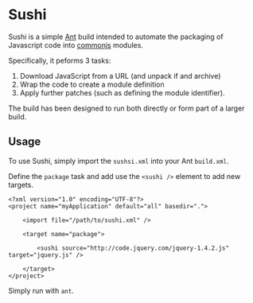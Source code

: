 # Sushi

Sushi is a simple [Ant](http://ant.apache.org/) build intended to automate the packaging of Javascript code into [commonjs](http://wiki.commonjs.org/wiki/CommonJS) modules.

Specifically, it peforms 3 tasks:

1. Download JavaScript from a URL (and unpack if and archive)
2. Wrap the code to create a module definition
3. Apply further patches (such as defining the module identifier).

The build has been designed to run both directly or form part of a larger build.

## Usage

To use Sushi, simply import the `sushsi.xml` into your Ant `build.xml`.

Define the `package` task and add use the `<sushi />` element to add new targets.

    <?xml version="1.0" encoding="UTF-8"?>
    <project name="myApplication" default="all" basedir=".">
        
        <import file="/path/to/sushi.xml" />
        
        <target name="package">
            
            <sushi source="http://code.jquery.com/jquery-1.4.2.js" target="jquery.js" />
            
        </target>
    </project>

Simply run with `ant`.
